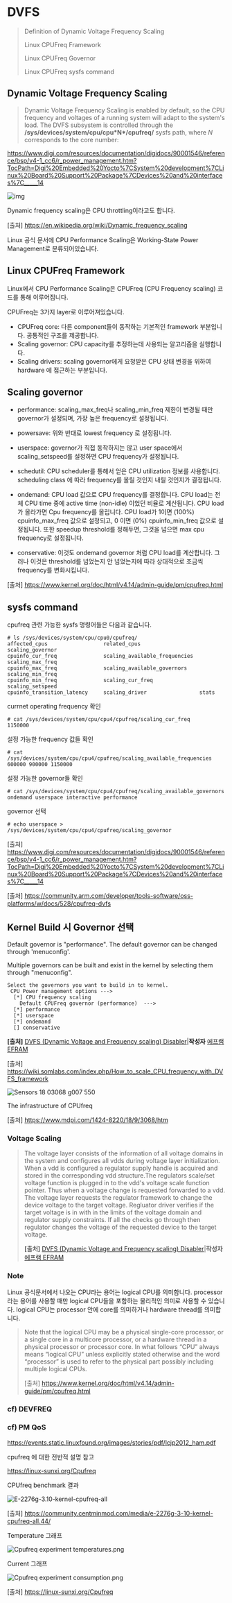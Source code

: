 # DVFS

> Definition of Dynamic Voltage Frequency Scaling
>
> Linux CPUFreq Framework
>
> Linux CPUFreq Governor
>
> Linux CPUFreq sysfs command



## Dynamic Voltage Frequency Scaling

> Dynamic Voltage Frequency Scaling is enabled by default, so the CPU frequency and voltages of a running system will adapt to the system's load. The DVFS subsystem is controlled through the **/sys/devices/system/cpu/cpu\*N\*/cpufreq/** sysfs path, where *N* corresponds to the core number:

https://www.digi.com/resources/documentation/digidocs/90001546/reference/bsp/v4-1_cc6/r_power_management.htm?TocPath=Digi%20Embedded%20Yocto%7CSystem%20development%7CLinux%20Board%20Support%20Package%7CDevices%20and%20interfaces%7C_____14

![img](https://ars.els-cdn.com/content/image/3-s2.0-B9780123797513500023-f00-13-9780123797513.jpg)



Dynamic frequency scaling은 CPU throttling이라고도 합니다.

[출처] https://en.wikipedia.org/wiki/Dynamic_frequency_scaling

Linux 공식 문서에 CPU Performance Scaling은 Working-State Power Management로 분류되어있습니다.



## Linux CPUFreq Framework

Linux에서 CPU Performance Scaling은 CPUFreq (CPU Frequency scaling) 코드를 통해 이루어집니다.

CPUFreq는 3가지 layer로 이루어져있습니다.

- CPUFreq core: 다른 component들이 동작하는 기본적인 framework 부분입니다. 공통적인 구조를 제공합니다.
- Scaling governor: CPU capacity를 추정하는데 사용되는 알고리즘을 실행합니다.
- Scaling drivers: scaling governor에게 요청받은 CPU 상태 변경을 위하여 hardware 에 접근하는 부분입니다.



## Scaling governor

- performance: scaling_max_freq나 scaling_min_freq 제한이 변경될 때만 governor가 설정되며, 가장 높은 frequency로 설정됩니다.
- powersave: 위와 반대로 lowest frequency 로 설정됩니다.
- userspace: governor가 직접 동작하지는 않고 user space에서 scaling_setspeed를 설정하면 CPU frequency가 설정됩니다.
- schedutil: CPU scheduler를 통해서 얻은 CPU utilization 정보를 사용합니다. scheduling class 에 따라 frequency를 올릴 것인지 내릴 것인지가 결정됩니다.

- ondemand: CPU load 값으로 CPU frequency를 결정합니다. CPU load는 전체 CPU time 중에 active time (non-idle) 이었던 비율로 계산됩니다. CPU load가 올라가면 Cpu frequency를 올립니다. CPU load가 1이면 (100%) cpuinfo_max_freq 값으로 설정되고, 0 이면 (0%) cpuinfo_min_freq 값으로 설정됩니다. 또한  speedup threshold를 정해두면, 그것을 넘으면 max cpu frequency로 설정됩니다.
- conservative: 이것도 ondemand governor 처럼 CPU load를 계산합니다. 그러나 이것은 threshold를 넘었는지 안 넘었는지에 따라 상대적으로 조금씩 frequency를 변화시킵니다.

[출처] https://www.kernel.org/doc/html/v4.14/admin-guide/pm/cpufreq.html



## sysfs command

cpufreq 관련 가능한 sysfs 명령어들은 다음과 같습니다.

```shell
# ls /sys/devices/system/cpu/cpu0/cpufreq/
affected_cpus                  related_cpus                   scaling_governor
cpuinfo_cur_freq               scaling_available_frequencies  scaling_max_freq
cpuinfo_max_freq               scaling_available_governors    scaling_min_freq
cpuinfo_min_freq               scaling_cur_freq               scaling_setspeed
cpuinfo_transition_latency     scaling_driver                 stats
```

currnet operating frequency 확인

```shell
# cat /sys/devices/system/cpu/cpu4/cpufreq/scaling_cur_freq
1150000
```

설정 가능한 frequency 값들 확인

```shell
# cat /sys/devices/system/cpu/cpu4/cpufreq/scaling_available_frequencies
600000 900000 1150000
```

설정 가능한 governor들 확인

```shell
# cat /sys/devices/system/cpu/cpu4/cpufreq/scaling_available_governors
ondemand userspace interactive performance
```

governor 선택

```shell
# echo userspace > /sys/devices/system/cpu/cpu4/cpufreq/scaling_governor
```

[출처] https://www.digi.com/resources/documentation/digidocs/90001546/reference/bsp/v4-1_cc6/r_power_management.htm?TocPath=Digi%20Embedded%20Yocto%7CSystem%20development%7CLinux%20Board%20Support%20Package%7CDevices%20and%20interfaces%7C_____14

[출처] https://community.arm.com/developer/tools-software/oss-platforms/w/docs/528/cpufreq-dvfs



## Kernel Build 시 Governor 선택

Default governor is "performance". The default governor can be changed through 'menuconfig'.

Multiple governors can be built and exist in the kernel by selecting them through "menuconfig".

```
Select the governors you want to build in to kernel.
 CPU Power management options --->
  [*] CPU frequency scaling
    Default CPUFreq governor (performance)  --->
  [*] performance
  [*] userspace
  [*] ondemand
  [] conservative
```

**[출처]** [DVFS (Dynamic Voltage and Frequency scaling) Disabler](http://blog.naver.com/framkang/220393909546)|**작성자** [에프램 EFRAM](http://blog.naver.com/framkang)

[출처] https://wiki.somlabs.com/index.php/How_to_scale_CPU_frequency_with_DVFS_framework



![Sensors 18 03068 g007 550](https://www.mdpi.com/sensors/sensors-18-03068/article_deploy/html/images/sensors-18-03068-g007-550.jpg)

The infrastructure of CPUfreq

[출처] https://www.mdpi.com/1424-8220/18/9/3068/htm



### Voltage Scaling

> The voltage layer consists of the information of all voltage domains in the system and configures all vdds during voltage layer initialization. When a vdd is configured a regulator supply handle is acquired and stored in the corresponding vdd structure.The regulators scale/set voltage function is plugged in to the vdd's voltage scale function pointer. Thus when a voltage change is requested forwarded to a vdd. The voltage layer requests the regulator framework to change the device voltage to the target voltage. Regluator driver verifies if the target voltage is in with in the limits of the voltage domain and regulator supply constraints. If all the checks go through then regulator changes the voltage of the requested device to the target voltage.
>
> **[출처]** [DVFS (Dynamic Voltage and Frequency scaling) Disabler](http://blog.naver.com/framkang/220393909546)|**작성자** [에프램 EFRAM](http://blog.naver.com/framkang)



### Note

Linux 공식문서에서 나오는 CPU라는 용어는 logical CPU를 의미합니다. processor 라는 용어를 사용할 때만 logical CPU들을 포함하는 물리적인 의미로 사용할 수 있습니다. logical CPU는 processor 안에 core를 의미하거나 hardware thread를 의미합니다.

> Note that the logical CPU may be a physical single-core processor, or a single core in a multicore processor, or a hardware thread in a physical processor or processor core. In what follows “CPU” always means “logical CPU” unless explicitly stated otherwise and the word “processor” is used to refer to the physical part possibly including multiple logical CPUs.
>
> [출처] https://www.kernel.org/doc/html/v4.14/admin-guide/pm/cpufreq.html



### cf) DEVFREQ

### cf) PM QoS

https://events.static.linuxfound.org/images/stories/pdf/lcjp2012_ham.pdf



cpufreq 에 대한 전반적 설명 참고

https://linux-sunxi.org/Cpufreq



CPUfreq benchmark 결과

![E-2276g-3.10-kernel-cpufreq-all](https://community.centminmod.com/media/e-2276g-3-10-kernel-cpufreq-all.44/full?d=1572817500)

[출처] https://community.centminmod.com/media/e-2276g-3-10-kernel-cpufreq-all.44/



Temperature 그래프

![Cpufreq experiment temperatures.png](https://linux-sunxi.org/images/e/e6/Cpufreq_experiment_temperatures.png)

Current 그래프

![Cpufreq experiment consumption.png](https://linux-sunxi.org/images/2/20/Cpufreq_experiment_consumption.png)

[출처] https://linux-sunxi.org/Cpufreq

